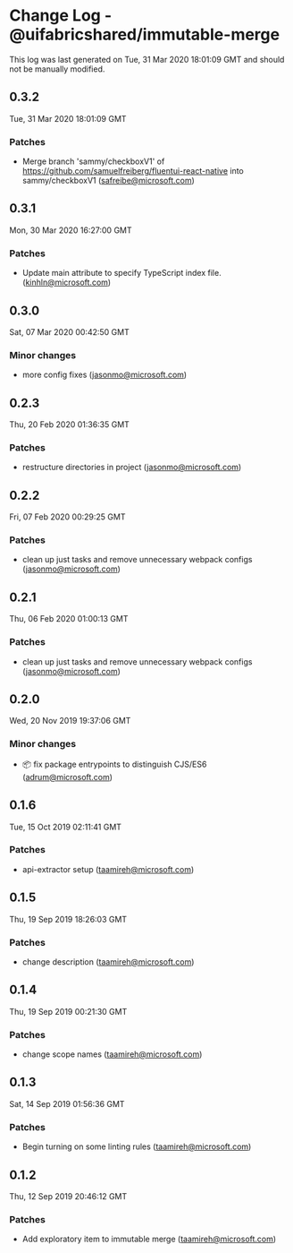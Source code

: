 # Change Log - @uifabricshared/immutable-merge

This log was last generated on Tue, 31 Mar 2020 18:01:09 GMT and should not be manually modified.

## 0.3.2
Tue, 31 Mar 2020 18:01:09 GMT

### Patches

- Merge branch 'sammy/checkboxV1' of https://github.com/samuelfreiberg/fluentui-react-native into sammy/checkboxV1 (safreibe@microsoft.com)
## 0.3.1
Mon, 30 Mar 2020 16:27:00 GMT

### Patches

- Update main attribute to specify TypeScript index file. (kinhln@microsoft.com)
## 0.3.0
Sat, 07 Mar 2020 00:42:50 GMT

### Minor changes

- more config fixes (jasonmo@microsoft.com)
## 0.2.3
Thu, 20 Feb 2020 01:36:35 GMT

### Patches

- restructure directories in project (jasonmo@microsoft.com)
## 0.2.2
Fri, 07 Feb 2020 00:29:25 GMT

### Patches

- clean up just tasks and remove unnecessary webpack configs (jasonmo@microsoft.com)
## 0.2.1
Thu, 06 Feb 2020 01:00:13 GMT

### Patches

- clean up just tasks and remove unnecessary webpack configs (jasonmo@microsoft.com)
## 0.2.0
Wed, 20 Nov 2019 19:37:06 GMT

### Minor changes

- 📦 fix package entrypoints to distinguish CJS/ES6 (adrum@microsoft.com)
## 0.1.6
Tue, 15 Oct 2019 02:11:41 GMT

### Patches

- api-extractor setup (taamireh@microsoft.com)
## 0.1.5
Thu, 19 Sep 2019 18:26:03 GMT

### Patches

- change description (taamireh@microsoft.com)
## 0.1.4
Thu, 19 Sep 2019 00:21:30 GMT

### Patches

- change scope names (taamireh@microsoft.com)
## 0.1.3
Sat, 14 Sep 2019 01:56:36 GMT

### Patches

- Begin turning on some linting rules (taamireh@microsoft.com)
## 0.1.2
Thu, 12 Sep 2019 20:46:12 GMT

### Patches

- Add exploratory item to immutable merge (taamireh@microsoft.com)
